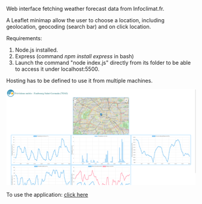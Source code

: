 Web interface fetching weather forecast data from Infoclimat.fr.

A Leaflet minimap allow the user to choose a location, including geolocation, geocoding (search bar) and on click location.

Requirements:

1. Node.js installed. 
2. Express (command _npm install express_ in bash)
3. Launch the command "node index.js" directly from its folder to be able to access it under localhost:5500.

Hosting has to be defined to use it from multiple machines.

![Interface](./public/images/image.png)

To use the application:
[click here]((https://bloom-shy-tub.glitch.me/))
